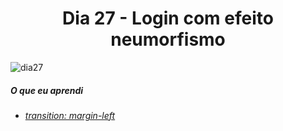 
<h1 align= "center">
 <a>Dia 27 - Login com efeito neumorfismo </a>
</h1>

![dia27](https://user-images.githubusercontent.com/64365302/111925520-f1fc6480-8a87-11eb-84a5-c75b23f82b88.gif)

 ##### O que eu aprendi
* *[transition: margin-left](https://www.w3schools.com/cssref/pr_margin-left.asp)*








